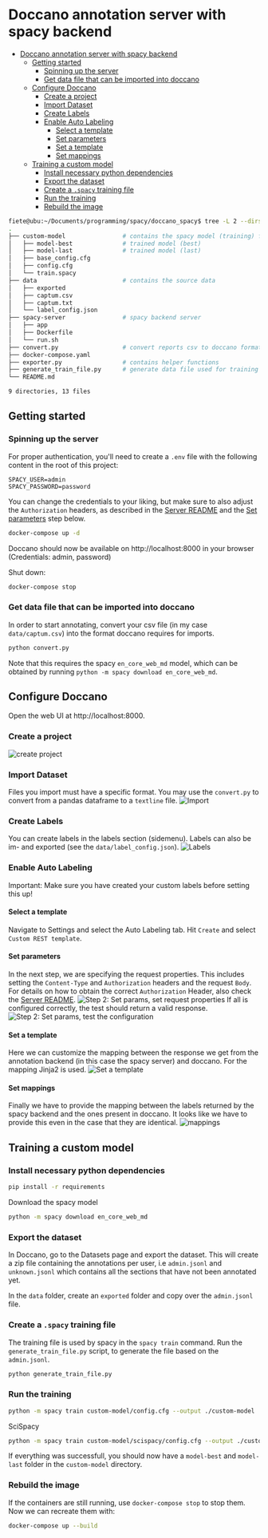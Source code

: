 # Doccano annotation server with spacy backend

- [Doccano annotation server with spacy backend](#doccano-annotation-server-with-spacy-backend)
  - [Getting started](#getting-started)
    - [Spinning up the server](#spinning-up-the-server)
    - [Get data file that can be imported into doccano](#get-data-file-that-can-be-imported-into-doccano)
  - [Configure Doccano](#configure-doccano)
    - [Create a project](#create-a-project)
    - [Import Dataset](#import-dataset)
    - [Create Labels](#create-labels)
    - [Enable Auto Labeling](#enable-auto-labeling)
      - [Select a template](#select-a-template)
      - [Set parameters](#set-parameters)
      - [Set a template](#set-a-template)
      - [Set mappings](#set-mappings)
  - [Training a custom model](#training-a-custom-model)
    - [Install necessary python dependencies](#install-necessary-python-dependencies)
    - [Export the dataset](#export-the-dataset)
    - [Create a `.spacy` training file](#create-a-spacy-training-file)
    - [Run the training](#run-the-training)
    - [Rebuild the image](#rebuild-the-image)

``` bash
fiete@ubu:~/Documents/programming/spacy/doccano_spacy$ tree -L 2 --dirsfirst
.
├── custom-model                # contains the spacy model (training) files
│   ├── model-best              # trained model (best)
│   ├── model-last              # trained model (last)
│   ├── base_config.cfg
│   ├── config.cfg
│   └── train.spacy
├── data                        # contains the source data
│   ├── exported
│   ├── captum.csv
│   ├── captum.txt
│   └── label_config.json
├── spacy-server                # spacy backend server
│   ├── app
│   ├── Dockerfile
│   └── run.sh
├── convert.py                  # convert reports csv to doccano format
├── docker-compose.yaml
├── exporter.py                 # contains helper functions
├── generate_train_file.py      # generate data file used for training spacy
└── README.md

9 directories, 13 files
```

## Getting started

### Spinning up the server
For proper authentication, you'll need to create a `.env` file with the following content in the root of this project:
```
SPACY_USER=admin
SPACY_PASSWORD=password
```
You can change the credentials to your liking, but make sure to also adjust the `Authorization` headers, as described in the [Server README](spacy-server/README.md) and the [Set parameters](#set-parameters) step below.

``` bash
docker-compose up -d
```
Doccano should now be available on http://localhost:8000 in your browser (Credentials: admin, password)

Shut down:
``` bash
docker-compose stop
```
### Get data file that can be imported into doccano
In order to start annotating, convert your csv file (in my case `data/captum.csv`) into the format doccano requires for imports.
``` bash
python convert.py
```
Note that this requires the spacy `en_core_web_md` model, which can be obtained by running `python -m spacy download en_core_web_md`.

## Configure Doccano
Open the web UI at http://localhost:8000.
### Create a project
![create project](docs/doccano_create_project.png)
### Import Dataset
Files you import must have a specific format. You may use the `convert.py` to convert from a pandas dataframe to a `textline` file.
![Import](docs/doccano_import_dataset.png)
### Create Labels
You can create labels in the labels section (sidemenu). Labels can also be im- and exported (see the `data/label_config.json`).
![Labels](docs/doccano_labels.png)

### Enable Auto Labeling
Important: Make sure you have created your custom labels before setting this up!

#### Select a template
Navigate to Settings and select the Auto Labeling tab. Hit `Create` and select `Custom REST template`.

#### Set parameters
In the next step, we are specifying the request properties. This includes setting the `Content-Type` and `Authorization` headers and the request `Body`. For details on how to obtain the correct `Authorization` Header, also check the [Server README](spacy-server/README.md).
![Step 2: Set params, set request properties](docs/doccano_automl_setparams_one.png)
If all is configured correctly, the test should return a valid response.
![Step 2: Set params, test the configuration](docs/doccano_automl_setparams_two.png)

#### Set a template
Here we can customize the mapping between the response we get from the annotation backend (in this case the spacy server) and doccano. For the mapping Jinja2 is used.
![Set a template](docs/doccano_automl_settemplate.png)

#### Set mappings
Finally we have to provide the mapping between the labels returned by the spacy backend and the ones present in doccano. It looks like we have to provide this even in the case that they are identical.
![mappings](docs/doccano_automl_setmappings.png)

## Training a custom model

### Install necessary python dependencies
``` bash
pip install -r requirements
```
Download the spacy model
``` bash
python -m spacy download en_core_web_md
```
### Export the dataset
In Doccano, go to the Datasets page and export the dataset. This will create a zip file containing the annotations per user, i.e `admin.jsonl` and `unknown.jsonl` which contains all the sections that have not been annotated yet.

In the `data` folder, create an `exported` folder and copy over the `admin.jsonl` file.

### Create a `.spacy` training file
The training file is used by spacy in the `spacy train` command. Run the `generate_train_file.py` script, to generate the file based on the `admin.jsonl`.
``` bash
python generate_train_file.py
```

### Run the training
``` bash
python -m spacy train custom-model/config.cfg --output ./custom-model
```
SciSpacy
``` bash
python -m spacy train custom-model/scispacy/config.cfg --output ./custom-model/scispacy/ --paths.train ./custom-model/train.spacy --paths.dev ./custom-model/train.spacy
```
If everything was successfull, you should now have a `model-best` and `model-last` folder in the `custom-model` directory.

### Rebuild the image
If the containers are still running, use `docker-compose stop` to stop them. Now we can recreate them with:
``` bash
docker-compose up --build
```
